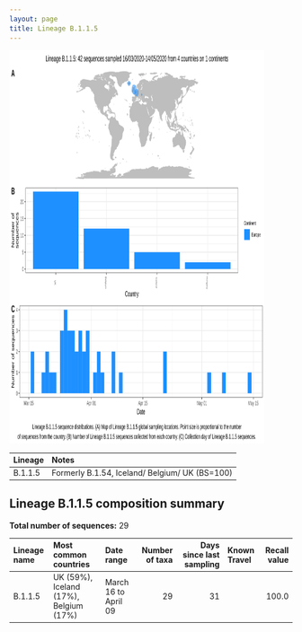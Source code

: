 ```yaml
---
layout: page
title: Lineage B.1.1.5
---
```




<img src="../assets/images/B.1.1.5.svg" alt="B.1.1.5 lineage summary figure" width="90%" height="700px" />


| Lineage | Notes |
|:-----|:-----|
| B.1.1.5 | Formerly B.1.54, Iceland/ Belgium/ UK (BS=100) |

<h2>Lineage B.1.1.5 composition summary </h2>

<strong>Total number of sequences:</strong> 29

| Lineage name | Most common countries | Date range | Number of taxa |  Days since last sampling | Known Travel | Recall value |
|:-----|:-----|:-------|-------:|-------:|:---------|--------:|
| B.1.1.5 | UK (59%), Iceland (17%), Belgium (17%) | March 16 to April 09 | 29 | 31 |  | 100.0 |
